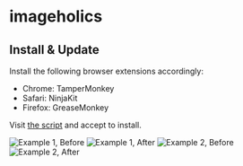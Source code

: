 # imageholics

## Install & Update

Install the following browser extensions accordingly:

   * Chrome: TamperMonkey
   * Safari: NinjaKit
   * Firefox: GreaseMonkey

Visit [the script](https://raw.githubusercontent.com/initiumlab/imageholics/master/Imageholics.user.js) and accept to install.

![Example 1, Before](https://raw.githubusercontent.com/initiumlab/imageholics/master/misc/ex1-before.png)
![Example 1, After](https://raw.githubusercontent.com/initiumlab/imageholics/master/misc/ex1-after.png)
![Example 2, Before](https://raw.githubusercontent.com/initiumlab/imageholics/master/misc/ex2-before.png)
![Example 2, After](https://raw.githubusercontent.com/initiumlab/imageholics/master/misc/ex2-after.png)
